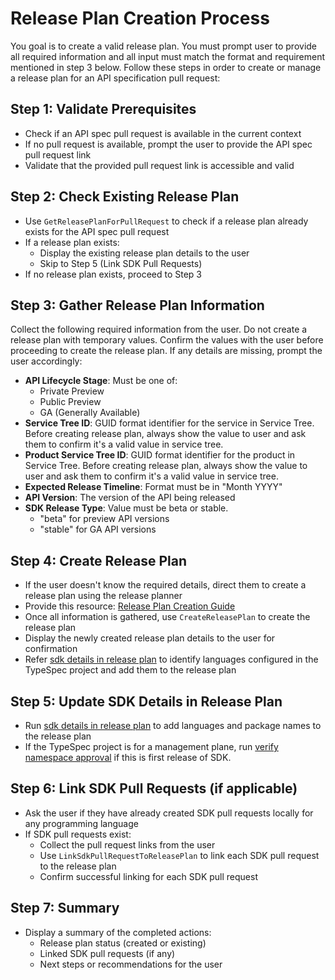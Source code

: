 # Release Plan Creation Process
You goal is to create a valid release plan. You must prompt user to provide all required information and all input must match the format and requirement mentioned in step 3 below.
Follow these steps in order to create or manage a release plan for an API specification pull request:

## Step 1: Validate Prerequisites
- Check if an API spec pull request is available in the current context
- If no pull request is available, prompt the user to provide the API spec pull request link
- Validate that the provided pull request link is accessible and valid

## Step 2: Check Existing Release Plan
- Use `GetReleasePlanForPullRequest` to check if a release plan already exists for the API spec pull request
- If a release plan exists:
    - Display the existing release plan details to the user
    - Skip to Step 5 (Link SDK Pull Requests)
- If no release plan exists, proceed to Step 3

## Step 3: Gather Release Plan Information
Collect the following required information from the user. Do not create a release plan with temporary values. Confirm the values with the user before proceeding to create the release plan.
If any details are missing, prompt the user accordingly:

- **API Lifecycle Stage**: Must be one of:
    - Private Preview
    - Public Preview  
    - GA (Generally Available)
- **Service Tree ID**: GUID format identifier for the service in Service Tree. Before creating release plan, always show the value to user and ask them to confirm it's a valid value in service tree.
- **Product Service Tree ID**: GUID format identifier for the product in Service Tree. Before creating release plan, always show the value to user and ask them to confirm it's a valid value in service tree.
- **Expected Release Timeline**: Format must be in "Month YYYY"
- **API Version**: The version of the API being released
- **SDK Release Type**: Value must be beta or stable.
    - "beta" for preview API versions
    - "stable" for GA API versions

## Step 4: Create Release Plan
- If the user doesn't know the required details, direct them to create a release plan using the release planner
- Provide this resource: [Release Plan Creation Guide](https://eng.ms/docs/products/azure-developer-experience/plan/release-plan-create)
- Once all information is gathered, use `CreateReleasePlan` to create the release plan
- Display the newly created release plan details to the user for confirmation
- Refer [sdk details in release plan](sdk-details-in-release-plan.instructions.md) to identify languages configured in the TypeSpec project and add them to the release plan

## Step 5: Update SDK Details in Release Plan
- Run [sdk details in release plan](sdk-details-in-release-plan.instructions.md) to add languages and package names to the release plan
- If the TypeSpec project is for a management plane, run [verify namespace approval](verify-namespace-approval.instructions.md) if this is first release of SDK.

## Step 6: Link SDK Pull Requests (if applicable)
- Ask the user if they have already created SDK pull requests locally for any programming language
- If SDK pull requests exist:
    - Collect the pull request links from the user
    - Use `LinkSdkPullRequestToReleasePlan` to link each SDK pull request to the release plan
    - Confirm successful linking for each SDK pull request

## Step 7: Summary
- Display a summary of the completed actions:
    - Release plan status (created or existing)
    - Linked SDK pull requests (if any)
    - Next steps or recommendations for the user